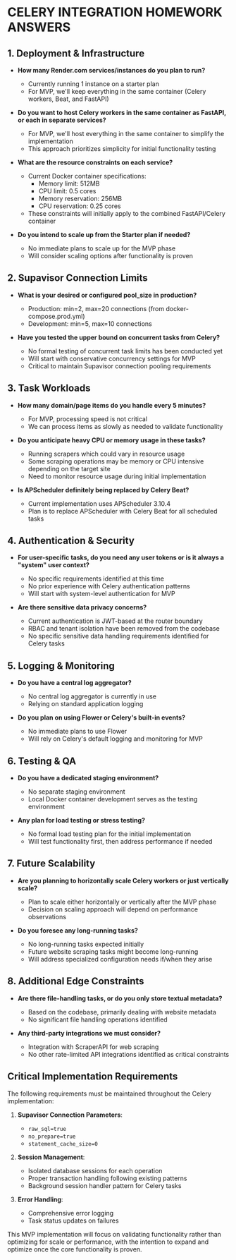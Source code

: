 # CELERY INTEGRATION HOMEWORK ANSWERS

## 1. Deployment & Infrastructure

- **How many Render.com services/instances do you plan to run?**

  - Currently running 1 instance on a starter plan
  - For MVP, we'll keep everything in the same container (Celery workers, Beat, and FastAPI)

- **Do you want to host Celery workers in the same container as FastAPI, or each in separate services?**

  - For MVP, we'll host everything in the same container to simplify the implementation
  - This approach prioritizes simplicity for initial functionality testing

- **What are the resource constraints on each service?**

  - Current Docker container specifications:
    - Memory limit: 512MB
    - CPU limit: 0.5 cores
    - Memory reservation: 256MB
    - CPU reservation: 0.25 cores
  - These constraints will initially apply to the combined FastAPI/Celery container

- **Do you intend to scale up from the Starter plan if needed?**
  - No immediate plans to scale up for the MVP phase
  - Will consider scaling options after functionality is proven

## 2. Supavisor Connection Limits

- **What is your desired or configured pool_size in production?**

  - Production: min=2, max=20 connections (from docker-compose.prod.yml)
  - Development: min=5, max=10 connections

- **Have you tested the upper bound on concurrent tasks from Celery?**
  - No formal testing of concurrent task limits has been conducted yet
  - Will start with conservative concurrency settings for MVP
  - Critical to maintain Supavisor connection pooling requirements

## 3. Task Workloads

- **How many domain/page items do you handle every 5 minutes?**

  - For MVP, processing speed is not critical
  - We can process items as slowly as needed to validate functionality

- **Do you anticipate heavy CPU or memory usage in these tasks?**

  - Running scrapers which could vary in resource usage
  - Some scraping operations may be memory or CPU intensive depending on the target site
  - Need to monitor resource usage during initial implementation

- **Is APScheduler definitely being replaced by Celery Beat?**
  - Current implementation uses APScheduler 3.10.4
  - Plan is to replace APScheduler with Celery Beat for all scheduled tasks

## 4. Authentication & Security

- **For user-specific tasks, do you need any user tokens or is it always a "system" user context?**

  - No specific requirements identified at this time
  - No prior experience with Celery authentication patterns
  - Will start with system-level authentication for MVP

- **Are there sensitive data privacy concerns?**
  - Current authentication is JWT-based at the router boundary
  - RBAC and tenant isolation have been removed from the codebase
  - No specific sensitive data handling requirements identified for Celery tasks

## 5. Logging & Monitoring

- **Do you have a central log aggregator?**

  - No central log aggregator is currently in use
  - Relying on standard application logging

- **Do you plan on using Flower or Celery's built-in events?**
  - No immediate plans to use Flower
  - Will rely on Celery's default logging and monitoring for MVP

## 6. Testing & QA

- **Do you have a dedicated staging environment?**

  - No separate staging environment
  - Local Docker container development serves as the testing environment

- **Any plan for load testing or stress testing?**
  - No formal load testing plan for the initial implementation
  - Will test functionality first, then address performance if needed

## 7. Future Scalability

- **Are you planning to horizontally scale Celery workers or just vertically scale?**

  - Plan to scale either horizontally or vertically after the MVP phase
  - Decision on scaling approach will depend on performance observations

- **Do you foresee any long-running tasks?**
  - No long-running tasks expected initially
  - Future website scraping tasks might become long-running
  - Will address specialized configuration needs if/when they arise

## 8. Additional Edge Constraints

- **Are there file-handling tasks, or do you only store textual metadata?**

  - Based on the codebase, primarily dealing with website metadata
  - No significant file handling operations identified

- **Any third-party integrations we must consider?**
  - Integration with ScraperAPI for web scraping
  - No other rate-limited API integrations identified as critical constraints

## Critical Implementation Requirements

The following requirements must be maintained throughout the Celery implementation:

1. **Supavisor Connection Parameters**:

   - `raw_sql=true`
   - `no_prepare=true`
   - `statement_cache_size=0`

2. **Session Management**:

   - Isolated database sessions for each operation
   - Proper transaction handling following existing patterns
   - Background session handler pattern for Celery tasks

3. **Error Handling**:
   - Comprehensive error logging
   - Task status updates on failures

This MVP implementation will focus on validating functionality rather than optimizing for scale or performance, with the intention to expand and optimize once the core functionality is proven.
